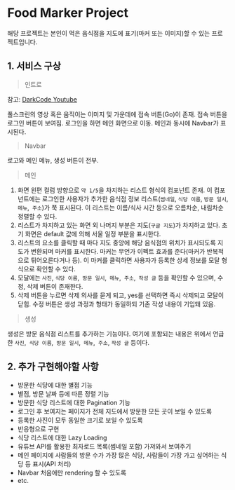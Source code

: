 # Food Marker Project

해당 프로젝트는 본인이 먹은 음식점을 지도에 표기(마커 또는 이미지)할 수 있는 프로젝트입니다.

## 1. 서비스 구상

> 인트로

참고: [DarkCode Youtube](https://www.youtube.com/watch?v=vaDr-JBs7iQ)

 풀스크린의 영상 혹은 움직이는 이미지 및 가운데에 접속 버튼(Go)이 존재. 접속 버튼을 로그인 버튼이 보여짐. 로그인을 하면 메인 화면으로 이동. 메인과 동시에 Navbar가 표시된다.

> Navbar

 로고와 메인 메뉴, 생성 버튼이 전부.

> 메인

1. 화면 왼편 컬럼 방향으로 `약 1/5`을 차지하는 리스트 형식의 컴포넌트 존재. 이 컴포넌트에는 로그인한 사용자가 추가한 음식점 정보 리스트(`썸네일`, `식당 이름`, `방문 일시`, `메뉴`,` 주소`)가 쭉 표시된다. 이 리스트는 이름/식사 시간 등으로 오름차순, 내림차순 정렬할 수 있다.
2. 리스트가 차지하고 있는 화면 외 나머지 부분은 지도(`구글 지도`)가 차지하고 있다. 초기 화면은 default 값에 의해 서울 일정 부분을 표시한다.
3. 리스트의 요소를 클릭할 때 마다 지도 중앙에 해당 음식점의 위치가 표시되도록 지도가 변환되며 마커를 표시한다. 마커는 무언가 이펙트 효과를 준다(마커가 반복적으로 튀어오른다거나 등). 이 마커를 클릭하면 사용자가 등록한 상세 정보를 모달 형식으로 확인할 수 있다.
4. 모달에는 `사진`, `식당 이름`,` 방문 일시`,` 메뉴`,` 주소`,` 작성 글` 등을 확인할 수 있으며, 수정, 삭제 버튼이 존재한다.
5. 삭제 버튼을 누르면 삭제 의사를 묻게 되고, yes를 선택하면 즉시 삭제되고 모달이 닫힘. 수정 버튼은 생성 과정과 형태가 동일하되 기존 작성 내용이 기입돼 있음.

> 생성

 생성은 방문 음식점 리스트를 추가하는 기능이다. 여기에 포함되는 내용은 위에서 언급한 `사진`,` 식당 이름`,` 방문 일시`,` 메뉴`,` 주소`, `작성 글` 등이다.



## 2. 추가 구현해야할 사항

- 방문한 식당에 대한 별점 기능
- 별점, 방문 날짜 등에 따른 정렬 기능
- 방문한 식당 리스트에 대한 Pagination 기능
- 로그인 후 보여지는 페이지가 전체 지도에서 방문한 모든 곳이 보일 수 있도록
- 등록한 사진이 모두 동일한 크기로 보일 수 있도록
- 반응형으로 구현
- 식당 리스트에 대한 Lazy Loading
- 유튜브 API를 활용한 최자로드 목록(썸네일 포함) 가져와서 보여주기
- 메인 페이지에 사람들의 방문 수가 가장 많은 식당, 사람들이 가장 가고 싶어하는 식당 등 표시(API 처리)
- Navbar 처음에만 rendering 할 수 있도록
- etc.
